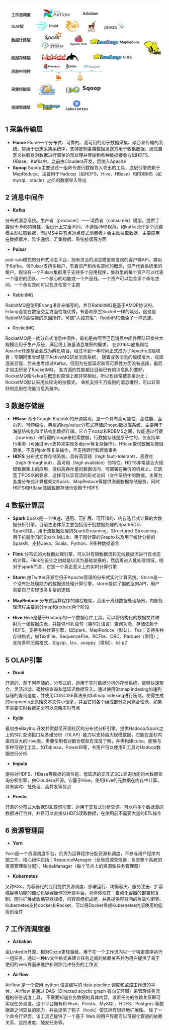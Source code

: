 ![d-0.bigdata](d-0.bigdata.jpeg)
## 1 采集传输层

- **Flume**
  Flume一个分布式、可靠的、高可用的用于数据采集、聚合和传输的系统。常用于日志采集系统中，支持定制各类数据发送方用于收集数据、通过自定义拦截器对数据进行简单的预处理并传输到各种数据接收方如HDFS、HBase、Kafka中。之前由Cloudera开发，后纳入Apache
- **Sqoop**
  Sqoop主要通过一组命令进行数据导入导出的工具，底层引擎依赖于MapReduce，主要用于Hadoop（如HDFS、Hive、HBase）和RDBMS（如mysql、oracle）之间的数据导入导出

## 2 消息中间件

- **Kafka**

分布式消息系统。生产者（producer）——消费者（consumer）模型。提供了类似于JMS的特性，但设计上完全不同，不遵循JMS规范。如kafka允许多个消费者主动拉取数据，而JMS中只有点对点模式消费者才会主动拉取数据。主要应用在数据缓冲、异步通信、汇集数据、系统接偶等方面

- **Pulsar**

pub-sub模式的分布式消息平台，拥有灵活的消息模型和直观的客户端API。类似于Kafka，但Pulsar支持多租户，有着资产和命名空间的概念，资产代表系统里的租户。假设有一个Pulsar集群用于支持多个应用程序，集群里的每个资产可以代表一个组织的团队、一个核心的功能或一个产品线。一个资产可以包含多个命名空间，一个命名空间可以包含任意个主题

- RabbitMQ

RabbitMQ是使用Erlang语言来编写的，并且RabbitMQ是基于AMQP协议的。Erlang语言在数据交互方面性能优秀，有着和原生Socket一样的延迟，这也是RabbitMQ高性能的原因所在。可谓“人如其名”，RabbitMQ像兔子一样迅速。

- RocketMQ

RocketMQ是一款分布式消息中间件，最初是由阿里巴巴消息中间件团队研发并大规模应用于生产系统，满足线上海量消息堆积的需求， 在2016年底捐赠给Apache开源基金会成为孵化项目，经过不到一年时间正式成为了Apache顶级项目；早期阿里曾经基于ActiveMQ研发消息系统， 随着业务消息的规模增大，瓶颈逐渐显现，后来也考虑过Kafka，但因为在低延迟和高可靠性方面没有选择，最后才自主研发了RocketMQ， 各方面的性能都比目前已有的消息队列要好，RocketMQ和Kafka在概念和原理上都非常相似，所以也经常被拿来对比；RocketMQ默认采用长轮询的拉模式， 单机支持千万级别的消息堆积，可以非常好的应用在海量消息系统中。

## 3 数据存储层

- **HBase**
  基于Google Bigtable的开源实现，是一个具有高可靠性、高性能、面向列、可伸缩性、典型的key/value分布式存储的nosql数据库系统，主要用于海量结构化和半结构化数据存储。它介于nosql和RDBMS之间，仅能通过行键（row key）和行键的range来检索数据，行数据存储是原子性的，仅支持单行事务（可通过hive支持来实现多表join等复杂操作）。HBase查询数据功能很简单，不支持join等复杂操作，不支持跨行和跨表事务
- **HDFS**
  分布式文件存储系统，具有高容错（high fault-tolerant）、高吞吐（high throughput）、高可用（high available）的特性。HDFS非常适合大规模数据集上的应用，提供高吞吐量的数据访问，可部署在廉价的机器上。它放宽了POSIX的要求，这样可以实现流的形式访问（文件系统中的数据。主要为各类分布式计算框架如Spark、MapReduce等提供海量数据存储服务，同时HDFS和HBase底层数据存储也依赖于HDFS

## 4 数据计算层

- **Spark**
  Spark是一个快速、通用、可扩展、可容错的、内存迭代式计算的大数据分析引擎。目前生态体系主要包括用于批数据处理的SparkRDD、SparkSQL，用于流数据处理的SparkStreaming、Structured-Streaming，用于机器学习的Spark MLLib，用于图计算的Graphx以及用于统计分析的SparkR，支持Java、Scala、Python、R多种数据语言
- **Flink**
  分布式的大数据处理引擎，可以对有限数据流和无线数据流进行有状态的计算。Flink在设计之初就是以流为基础发展的，然后再进入批处理领域，相对于spark而言，它是一个真正意义上的实时计算引擎

- **Storm**
  由Twitter开源后归于Apache管理的分布式实时计算系统。Storm是一个没有批处理能力的数据流处理计算引擎，storm提供了偏底层的API，用户需要自己实现很多复杂的逻辑
- **MapReduce**
  分布式运算程序的编程框架，适用于离线数据处理场景，内部处理流程主要划分map和reduce两个阶段

- **Hive**
  Hive是基于Hadoop的一个数据仓库工具，可以将结构化的数据文件映射为一张数据库表，并提供HQL语句（类SQL语言）查询功能，存储依赖于HDFS。支持多种计算引擎，如Spark、MapReduce（默认）、Tez；支持多种存储格式，如TextFile、SequenceFile、RCFile、ORC、Parquet（常用）；支持多种压缩格式，如gzip、lzo、snappy（常用）、bzip2

## 5 OLAP引擎

- **Druid**

开源的、基于列存储的、分布式的，适用于实时数据分析的存储系统，能够快速聚合、灵活过滤、毫秒级查询和低延迟数据导入。通过使用Bitmap indexing加速列存储的查询速度，并使用CONCISE算法来对bitmap indexing进行压缩，使得生成的segments比原始文本文件小很多，并且它的各个组成部分之间耦合性低，如果不需要实时数据完全可以忽略实时节点

- **Kylin**

最初由eBayInc.开发并贡献至开源社区的分布式分析引擎。提供Hadoop/Spark之上的SQL查询接口及多维分析（OLAP）能力以支持超大规模数据，它能在亚秒内查询巨大的Hive表。需要使用者对数仓模型有深度了解，并需构建cube。能够与多种可视化工具，如Tableau，PowerBI等，令用户可以使用BI工具对Hadoop数据进行分析

- **Impala**

提供对HDFS、HBase等数据的高性能、低延迟的交互式SQL查询功能的大数据查询分析引擎，由Cloudera开源。它基于Hive，使用Hive的元数据在内存中计算，具有实时、批处理、高并发等优点

- **Presto**

开源的分布式大数据SQL查询引擎，适用于交互式分析查询。可以将多个数据源的数据进行合并，并且可以直接从HDFS读取数据，在使用前不需要大量的ETL操作

## 6 资源管理层

- **Yarn**

Yarn是一个资源调度平台，负责为运算程序分配资源和调度，不参与用户程序内部工作。核心组件包括：ResourceManager（全局资源管理器，负责整个系统的资源管理和分配）、NodeManager（每个节点上的资源和任务管理器）

- **Kubernetes**

又称K8s，为容器化的应用提供资源调度、部署运行、均衡容灾、服务注册、扩容缩容等功能的自动化容器操作的开源平台。具体体现在：自动化容器的部署和复制、随时扩展或收缩容器规模、将容器组织成组，并且提供容器间的负载均衡等。Kubernetes支持docker和Rocket，可以将Docker看成Kubernetes内部使用的低级别组件

## 7 工作流调度器

- **Azkaban**

由LinkedIn开源，相对Oozie更轻量级。用于在一个工作流内以一个特定顺序运行一组任务，通过一种kv文件格式来建立任务之间的依赖关系并为用户提供了易于使用的web界面来维护和跟踪允许任务的工作流

- **Airflow**

Airflow 是一个使用 python 语言编写的 data pipeline 调度和监控工作流的平台。 Airflow 是通过 DAG（Directed acyclic graph 有向无环图）来管理任务流程的任务调度工具， 不需要知道业务数据的具体内容，设置任务的依赖关系即可实现任务调度。这个平台拥有和 Hive、Presto、MySQL、HDFS、Postgres 等数据源之间交互的能力，并且提供了钩子（hook）使其拥有很好地扩展性。 除了一个命令行界面，该工具还提供了一个基于 Web 的用户界面可以可视化管道的依赖关系、监控进度、触发任务等。